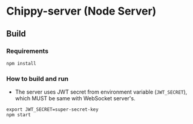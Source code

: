 # Chippy-server (Node Server)

## Build

### Requirements

```shell
npm install
```

### How to build and run

- The server uses JWT secret from environment variable (`JWT_SECRET`), which MUST be same with WebSocket server's.

```shell
export JWT_SECRET=super-secret-key
npm start
```
